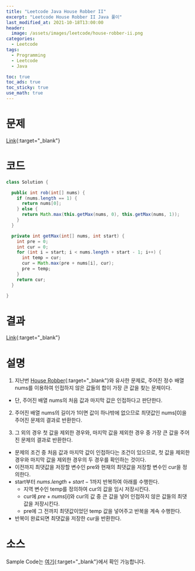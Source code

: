 ```yaml
---
title: "Leetcode Java House Robber II"
excerpt: "Leetcode House Robber II Java 풀이"
last_modified_at: 2021-10-18T13:00:00
header:
  image: /assets/images/leetcode/house-robber-ii.png
categories:
  - Leetcode
tags:
  - Programming
  - Leetcode
  - Java

toc: true
toc_ads: true
toc_sticky: true
use_math: true
---
```

# 문제
[Link](https://leetcode.com/problems/house-robber-ii/){:target="_blank"}

# 코드
```java
class Solution {

  public int rob(int[] nums) {
    if (nums.length == 1) {
      return nums[0];
    } else {
      return Math.max(this.getMax(nums, 0), this.getMax(nums, 1));
    }
  }

  private int getMax(int[] nums, int start) {
    int pre = 0;
    int cur = 0;
    for (int i = start; i < nums.length + start - 1; i++) {
      int temp = cur;
      cur = Math.max(pre + nums[i], cur);
      pre = temp;
    }
    return cur;
  }

}
```

# 결과
[Link](https://leetcode.com/submissions/detail/573012065/){:target="_blank"}

# 설명
1. 지난번 [House Robber](../house-robber){:target="_blank"}와 유사한 문제로, 주어진 정수 배열 nums를 이용하여 인접하지 않은 값들의 합이 가장 큰 값을 찾는 문제이다.
- 단, 주어진 배열 nums의 처음 값과 마지막 값은 인접하다고 판단한다.

2. 주어진 배열 nums의 길이가 1이면 값이 하나밖에 없으므로 최댓값인 nums[0]을 주어진 문제의 결과로 반환한다.

3. 그 외의 경우 첫 값을 제외한 경우와, 마지막 값을 제외한 경우 중 가장 큰 값을 주어진 문제의 결과로 반환한다.
- 문제의 조건 중 처음 값과 마지막 값이 인접하다는 조건이 있으므로, 첫 값을 제외한 경우와 마지막 값을 제외한 경우의 두 경우를 확인하는 것이다.
- 이전까지 최댓값을 저장할 변수인 pre와 현재의 최댓값을 저장할 변수인 cur을 정의한다.
- start부터 $nums.length + start - 1$까지 반복하여 아래를 수행한다.
  - 지역 변수인 temp를 정의하여 cur의 값을 임시 저장시킨다.
  - cur에 $pre + nums[i]$와 cur의 값 중 큰 값을 넣어 인접하지 않은 값들의 최댓값을 저장시킨다.
  - pre에 그 전까지 최댓값이었던 temp 값을 넣어주고 반복을 계속 수행한다.
- 반복이 완료되면 최댓값을 저장한 cur을 반환한다.

# 소스
Sample Code는 [여기](https://github.com/GracefulSoul/leetcode/blob/master/src/main/java/gracefulsoul/problems/HouseRobberII.java){:target="_blank"}에서 확인 가능합니다.